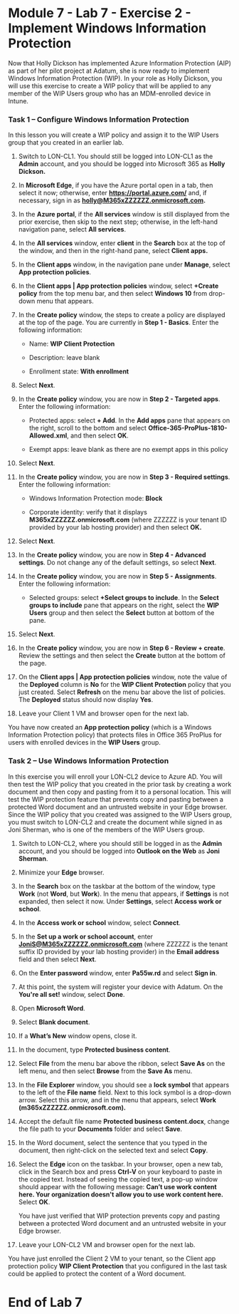 # Module 7 - Lab 7 - Exercise 2 - Implement Windows Information Protection  

Now that Holly Dickson has implemented Azure Information Protection (AIP) as part of her pilot project at Adatum, she is now ready to implement Windows Information Protection (WIP). In your role as Holly Dickson, you will use this exercise to create a WIP policy that will be applied to any member of the WIP Users group who has an MDM-enrolled device in Intune.

### Task 1 – Configure Windows Information Protection

In this lesson you will create a WIP policy and assign it to the WIP Users group that you created in an earlier lab. 

1. Switch to LON-CL1. You should still be logged into LON-CL1 as the **Admin** account, and you should be logged into Microsoft 365 as **Holly Dickson.** 

2. In **Microsoft Edge**, if you have the Azure portal open in a tab, then select it now; otherwise, enter **https://portal.azure.com/** and, if necessary, sign in as **holly@M365xZZZZZZ.onmicrosoft.com.**

3. In the **Azure portal**, if the **All services** window is still displayed from the prior exercise, then skip to the next step; otherwise, in the left-hand navigation pane, select **All services**.

4. In the **All services** window, enter **client** in the **Search** box at the top of the window, and then in the right-hand pane, select **Client apps.**

5. In the **Client apps** window, in the navigation pane under **Manage**, select **App protection policies**.

6. In the **Client apps | App protection policies** window, select **+Create policy** from the top menu bar, and then select **Windows 10** from drop-down menu that appears.

7. In the **Create policy** window, the steps to create a policy are displayed at the top of the page. You are currently in **Step 1 - Basics**. Enter the following information:

	- Name: **WIP Client Protection**

	- Description: leave blank

	- Enrollment state: **With enrollment**

8. Select **Next**.

9. In the **Create policy** window, you are now in **Step 2 - Targeted apps**. Enter the following information:

	- Protected apps: select **+ Add**. In the **Add apps** pane that appears on the right, scroll to the bottom and select **Office-365-ProPlus-1810-Allowed.xml**, and then select **OK**. 

	- Exempt apps: leave blank as there are no exempt apps in this policy

10. Select **Next**.

11. In the **Create policy** window, you are now in **Step 3 - Required settings**. Enter the following information:

	- Windows Information Protection mode: **Block**
	
	- Corporate identity: verify that it displays **M365xZZZZZZ.onmicrosoft.com** (where ZZZZZZ is your tenant ID provided by your lab hosting provider) and then select **OK.**

12. Select **Next**.

13. In the **Create policy** window, you are now in **Step 4 - Advanced settings**. Do not change any of the default settings, so select **Next**.

14. In the **Create policy** window, you are now in **Step 5 - Assignments**. Enter the following information:

	- Selected groups: select **+Select groups to include**. In the **Select groups to include** pane that appears on the right, select the **WIP Users** group and then select the **Select** button at bottom of the pane.

15. Select **Next**.

16. In the **Create policy** window, you are now in **Step 6 - Review + create**. Review the settings and then select the **Create** button at the bottom of the page.

17. On the **Client apps | App protection policies** window, note the value of the **Deployed** column is **No** for the **WIP Client Protection** policy that you just created. Select **Refresh** on the menu bar above the list of policies. The **Deployed** status should now display **Yes**.

18. Leave your Client 1 VM and browser open for the next lab.

You have now created an **App protection policy** (which is a Windows Information Protection policy) that protects files in Office 365 ProPlus for users with enrolled devices in the **WIP Users** group.


### Task 2 – Use Windows Information Protection

In this exercise you will enroll your LON-CL2 device to Azure AD. You will then test the WIP policy that you created in the prior task by creating a work document and then copy and pasting from it to a personal location. This will test the WIP protection feature that prevents copy and pasting between a protected Word document and an untrusted website in your Edge browser. Since the WIP policy that you created was assigned to the WIP Users group, you must switch to LON-CL2 and create the document while signed in as Joni Sherman, who is one of the members of the WIP Users group.

1. Switch to LON-CL2, where you should still be logged in as the **Admin** account, and you should be logged into **Outlook on the Web** as **Joni Sherman**. 

2. Minimize your **Edge** browser.

2. In the **Search** box on the taskbar at the bottom of the window, type **Work** (not **Word**, but **Work**). In the menu that appears, if **Settings** is not expanded, then select it now. Under **Settings**, select **Access work or school**.

3. In the **Access work or school**  window, select **Connect**.

4. In the **Set up a work or school account**, enter **JoniS@M365xZZZZZZ.onmicrosoft.com** (where ZZZZZZ is the tenant suffix ID provided by your lab hosting provider) in the **Email address** field and then select **Next**.

5. On the **Enter password** window, enter **Pa55w.rd** and select **Sign in**.

6. At this point, the system will register your device with Adatum. On the **You're all set!** window, select **Done**.

7. Open **Microsoft Word**. 

8. Select **Blank document**.

9. If a **What’s New** window opens, close it.

10. In the document, type **Protected business content**.

11. Select **File** from the menu bar above the ribbon, select **Save As** on the left menu, and then select **Browse** from the **Save As** menu.

12. In the **File Explorer** window, you should see a **lock symbol** that appears to the left of the **File name** field. Next to this lock symbol is a drop-down arrow. Select this arrow, and in the menu that appears, select **Work (m365xZZZZZZ.onmicrosoft.com).**

13. Accept the default file name **Protected business content.docx**, change the file path to your **Documents** folder and select **Save**.

14. In the Word document, select the sentence that you typed in the document, then right-click on the selected text and select **Copy**.

15. Select the **Edge** icon on the taskbar. In your browser, open a new tab, click in the Search box and press **Ctrl-V** on your keyboard to paste in the copied text. Instead of seeing the copied text, a pop-up window should appear with the following message: **Can’t use work content here. Your organization doesn't allow you to use work content here.** Select **OK**.

	You have just verified that WIP protection prevents copy and pasting between a protected Word document and an untrusted website in your Edge browser.

16. Leave your LON-CL2 VM and browser open for the next lab.

You have just enrolled the Client 2 VM to your tenant, so the Client app protection policy **WIP Client Protection** that you configured in the last task could be applied to protect the content of a Word document.


# End of Lab 7
